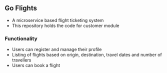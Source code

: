 ## Go Flights
- A microservice based flight ticketing system 
- This repository holds the code for customer module

### Functionality
- Users can register and manage their profile
- Listing of flights based on origin, destination, travel dates and number of travellers
- Users can book a flight

